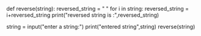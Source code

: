 def reverse(string):
    reversed_string = " "
    for i in string:
        reversed_string = i+reversed_string
    print("reversed string is :",reversed_string)

string = input("enter a string:")
print("entered string",string)
reverse(string)
